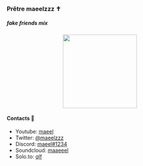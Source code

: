### Prêtre maeelzzz ✝️
##### fake friends mix

<div align="center">
      <img height="200" src="https://z.zz.ht/5YPi9.gif">
</div>




#### Contacts 📒
- Youtube: [maeel](https://youtube.com/maeel)
- Twitter: [@maeelzzz](https://twitter.com/maeelzzz)
- Discord: [maeel#1234](https://discord.gg/C6uy7Vs6ty)
- Soundcloud: [maaeeel](https://soundcloud.com/maaeeel)
- Solo.to: [qlf](https://solo.to/qlf)


